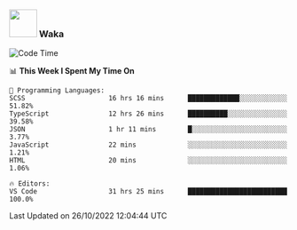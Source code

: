 ### <img src="https://media.giphy.com/media/VgCDAzcKvsR6OM0uWg/giphy.gif" width="50"> Waka

  <!--START_SECTION:waka-->
![Code Time](http://img.shields.io/badge/Code%20Time-992%20hrs%2028%20mins-blue)

📊 **This Week I Spent My Time On** 

```text
💬 Programming Languages: 
SCSS                     16 hrs 16 mins      █████████████░░░░░░░░░░░░   51.82% 
TypeScript               12 hrs 26 mins      ██████████░░░░░░░░░░░░░░░   39.58% 
JSON                     1 hr 11 mins        █░░░░░░░░░░░░░░░░░░░░░░░░   3.77% 
JavaScript               22 mins             ░░░░░░░░░░░░░░░░░░░░░░░░░   1.21% 
HTML                     20 mins             ░░░░░░░░░░░░░░░░░░░░░░░░░   1.06%

🔥 Editors: 
VS Code                  31 hrs 25 mins      █████████████████████████   100.0%

```


 Last Updated on 26/10/2022 12:04:44 UTC
<!--END_SECTION:waka-->
